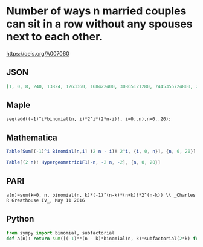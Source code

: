 # Number of ways n married couples can sit in a row without any spouses next to each other\.
https://oeis.org/A007060
## JSON
```JSON
[1, 0, 8, 240, 13824, 1263360, 168422400, 30865121280, 7445355724800, 2287168006717440, 871804170613555200, 403779880746418176000, 223346806774106790297600, 145427383048755178635264000, 110105698060190464791596236800, 95914116314126658718742347776000, 95252504853751428295192341381120000]
```
## Maple
```Maple
seq(add((-1)^i*binomial(n, i)*2^i*(2*n-i)!, i=0..n),n=0..20);
```
## Mathematica
```Mathematica
Table[Sum[(-1)^i Binomial[n,i] (2 n - i)! 2^i, {i, 0, n}], {n, 0, 20}]
```
```Mathematica
Table[(2 n)! Hypergeometric1F1[-n, -2 n, -2], {n, 0, 20}]
```
## PARI
```PARI
a(n)=sum(k=0, n, binomial(n, k)*(-1)^(n-k)*(n+k)!*2^(n-k)) \\ _Charles R Greathouse IV_, May 11 2016
```
## Python
```Python
from sympy import binomial, subfactorial
def a(n): return sum([(-1)**(n - k)*binomial(n, k)*subfactorial(2*k) for k in range(n + 1)]) # _Indranil Ghosh_, Apr 28 2017
```
